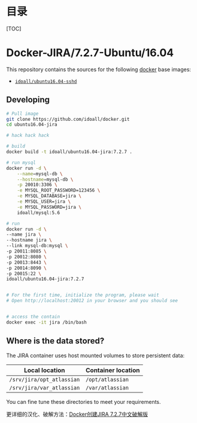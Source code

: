 # 目录

[TOC]

# Docker-JIRA/7.2.7-Ubuntu/16.04


This repository contains the sources for the following [docker](https://docker.io) base images:
- [`idoall/ubuntu16.04-sshd`](https://hub.docker.com/r/idoall/ubuntu16.04-sshd/)



## Developing

```bash
# Pull image
git clone https://github.com/idoall/docker.git
cd ubuntu16.04-jira

# hack hack hack

# build
docker build -t idoall/ubuntu16.04-jira:7.2.7 .

# run mysql
docker run -d \
    --name=mysql-db \
    --hostname=mysql-db \
    -p 20010:3306 \
    -e MYSQL_ROOT_PASSWORD=123456 \
    -e MYSQL_DATABASE=jira \
    -e MYSQL_USER=jira \
    -e MYSQL_PASSWORD=jira \
    idoall/mysql:5.6

# run
docker run -d \
--name jira \
--hostname jira \
--link mysql-db:mysql \
-p 20011:8085 \
-p 20012:8080 \
-p 20013:8443 \
-p 20014:8090 \
-p 20015:22 \
idoall/ubuntu16.04-jira:7.2.7


# For the first time, initialize the program, please wait
# Open http://localhost:20012 in your browser and you should see


# access the contain
docker exec -it jira /bin/bash

```


## Where is the data stored? 

The JIRA container uses host mounted volumes to store persistent data:

| Local location            | Container location |
| ------------------------- | ------------------ |
| `/srv/jira/opt_atlassian` | `/opt/atlassian`   |
| `/srv/jira/var_atlassian` | `/var/atlassian`   |

You can fine tune these directories to meet your requirements.



更详细的汉化、破解方法：[Docker创建JIRA 7.2.7中文破解版](http://mshk.top/2017/08/docker-jira-7-2-7/) ​

